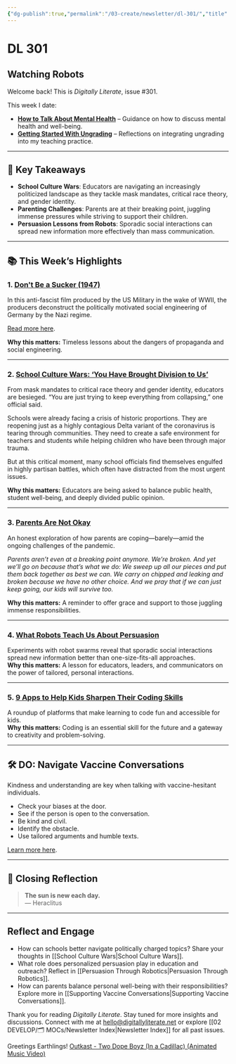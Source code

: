 ```yaml
---
{"dg-publish":true,"permalink":"/03-create/newsletter/dl-301/","title":"Watching Robots","tags":["culture","parenting","propaganda","robots"]}
---
```



# DL 301

## Watching Robots

Welcome back! This is _Digitally Literate_, issue #301.

This week I date:

- **[How to Talk About Mental Health](https://wiobyrne.com/how-to-talk-about-mental-health/)** – Guidance on how to discuss mental health and well-being.  
- **[Getting Started With Ungrading](https://wiobyrne.com/getting-started-with-ungrading/)** – Reflections on integrating ungrading into my teaching practice.

---

## 🔖 Key Takeaways

- **School Culture Wars**: Educators are navigating an increasingly politicized landscape as they tackle mask mandates, critical race theory, and gender identity.  
- **Parenting Challenges**: Parents are at their breaking point, juggling immense pressures while striving to support their children.  
- **Persuasion Lessons from Robots**: Sporadic social interactions can spread new information more effectively than mass communication.  

---

## 📚 This Week’s Highlights

### 1. **[Don't Be a Sucker (1947)](https://www.youtube.com/watch?v=23X14HS4gLk)**  
In this anti-fascist film produced by the US Military in the wake of WWII, the producers deconstruct the politically motivated social engineering of Germany by the Nazi regime.

[Read more here](https://www.vox.com/culture/2017-08-14/16143782/dont-be-a-sucker-propaganda-charlottesville-nazi-racism).

**Why this matters:** Timeless lessons about the dangers of propaganda and social engineering.  

---

### 2. **[School Culture Wars: ‘You Have Brought Division to Us’](https://www.nytimes.com/2021-08-18/us/schools-covid-critical-race-theory-masks-gender.html)**  
From mask mandates to critical race theory and gender identity, educators are besieged. “You are just trying to keep everything from collapsing,” one official said.  
  
Schools were already facing a crisis of historic proportions. They are reopening just as a highly contagious Delta variant of the coronavirus is tearing through communities. They need to create a safe environment for teachers and students while helping children who have been through major trauma.  
  
But at this critical moment, many school officials find themselves engulfed in highly partisan battles, which often have distracted from the most urgent issues.

**Why this matters:** Educators are being asked to balance public health, student well-being, and deeply divided public opinion.  

---

### 3. **[Parents Are Not Okay](https://www.theatlantic.com/ideas/archive/2021/08/parents-are-not-okay/619859/)**  
An honest exploration of how parents are coping—barely—amid the ongoing challenges of the pandemic. 

_Parents aren’t even at a breaking point anymore. We’re broken. And yet we’ll go on because that’s what we do: We sweep up all our pieces and put them back together as best we can. We carry on chipped and leaking and broken because we have no other choice. And we pray that if we can just keep going, our kids will survive too._

**Why this matters:** A reminder to offer grace and support to those juggling immense responsibilities.  

---

### 4. **[What Robots Teach Us About Persuasion](https://www.fastcompany.com/90668496/a-new-study-reveals-what-we-can-learn-about-how-to-persuade-people-from-watching-robots)**  
Experiments with robot swarms reveal that sporadic social interactions spread new information better than one-size-fits-all approaches.  
**Why this matters:** A lesson for educators, leaders, and communicators on the power of tailored, personal interactions.  

---

### 5. **[9 Apps to Help Kids Sharpen Their Coding Skills](https://blog.google/outreach-initiatives/education/learning-to-code/)**  
A roundup of platforms that make learning to code fun and accessible for kids.  
**Why this matters:** Coding is an essential skill for the future and a gateway to creativity and problem-solving.  

---

## 🛠️ DO: Navigate Vaccine Conversations  

Kindness and understanding are key when talking with vaccine-hesitant individuals.  

- Check your biases at the door.  
- See if the person is open to the conversation.  
- Be kind and civil.  
- Identify the obstacle.  
- Use tailored arguments and humble texts.  

[Learn more here](https://www.technologyreview.com/2021-08-16/1032001/how-to-talk-to-unvaccinated-people/).  

---

## 🌟 Closing Reflection  

> **The sun is new each day.**  
> — Heraclitus  

---

## Reflect and Engage  

- How can schools better navigate politically charged topics? Share your thoughts in [[School Culture Wars\|School Culture Wars]].  
- What role does personalized persuasion play in education and outreach? Reflect in [[Persuasion Through Robotics\|Persuasion Through Robotics]].  
- How can parents balance personal well-being with their responsibilities? Explore more in [[Supporting Vaccine Conversations\|Supporting Vaccine Conversations]].  

Thank you for reading _Digitally Literate_. Stay tuned for more insights and discussions. Connect with me at [hello@digitallyliterate.net](mailto:hello@digitallyliterate.net) or explore [[02 DEVELOP/🗂️ MOCs/Newsletter Index\|Newsletter Index]] for all past issues.  

Greetings Earthlings! [Outkast - Two Dope Boyz (In a Cadillac) (Animated Music Video)](https://www.youtube.com/watch?v=cEXsOqXP34s)
